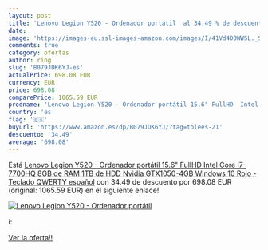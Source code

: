 ```yaml
---
layout: post
title: 'Lenovo Legion Y520 - Ordenador portátil  al 34.49 % de descuento'
date: 
image: 'https://images-eu.ssl-images-amazon.com/images/I/41Vd4DOWWSL._SL200_.jpg'
comments: true
category: ofertas
author: ring
slug: 'B079JDK6YJ-es'
actualPrice: 698.08 EUR
currency: EUR
price: 698.08
comparePrice: 1065.59 EUR
prodname: 'Lenovo Legion Y520 - Ordenador portátil 15.6" FullHD  Intel Core i7-7700HQ  8GB de RAM  1TB de HDD  Nvidia GTX1050-4GB  Windows 10  Rojo - Teclado QWERTY español'
country: 'es'
flag: '🇪🇸'
buyurl: 'https://www.amazon.es/dp/B079JDK6YJ/?tag=tolees-21'
descuento: '34.49'
average: '698.08'
---
```


Está [Lenovo Legion Y520 - Ordenador portátil 15.6" FullHD  Intel Core i7-7700HQ  8GB de RAM  1TB de HDD  Nvidia GTX1050-4GB  Windows 10  Rojo - Teclado QWERTY español](https://www.amazon.es/dp/B079JDK6YJ/?tag=tolees-21) con 34.49 de descuento por 698.08 EUR (original: 1065.59 EUR) en el siguiente enlace!

[![Lenovo Legion Y520 - Ordenador portátil ](https://images-eu.ssl-images-amazon.com/images/I/41Vd4DOWWSL._SL200_.jpg)](https://www.amazon.es/dp/B079JDK6YJ/?tag=tolees-21)

ℹ️:


[Ver la oferta!!](https://www.amazon.es/dp/B079JDK6YJ/?tag=tolees-21)
